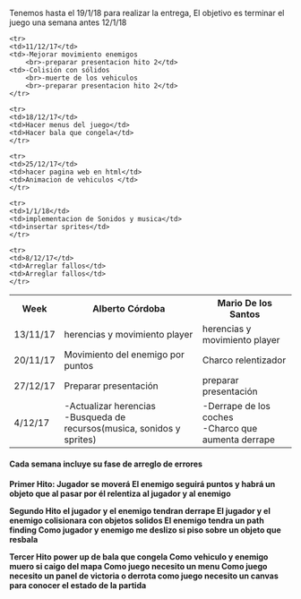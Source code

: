 Tenemos hasta el 19/1/18 para realizar la entrega, El objetivo es terminar el juego una semana antes 12/1/18


<table style="width:100%">
  <tr>
    <th>Week</th>
    <th>Alberto Córdoba</th> 
    <th>Mario De los Santos</th>
  </tr>
  
  <tr>
    <td>13/11/17</td>
    <td>herencias y movimiento player</td> 
    <td>herencias y movimiento player</td>
  </tr>
  
  <tr>
    <td>20/11/17</td>
    <td>Movimiento del enemigo por puntos</td> 
    <td>Charco relentizador</td>
  </tr>
  
  <tr>
    <td>27/12/17</td>
    <td>Preparar presentación</td> 
    <td>preparar presentación</td>
  </tr>
  
   <tr>
    <td>4/12/17</td>
    <td>-Actualizar herencias<br>
		-Busqueda de recursos(musica, sonidos y sprites)
	</td> 
    <td>-Derrape de los coches<br> 
		-Charco que aumenta derrape
	</td>
   </tr>
	
	<tr>
	<td>11/12/17</td>
    <td>-Mejorar movimiento enemigos
		<br>-preparar presentacion hito 2</td> 
    <td>-Colisión con sólidos
		<br>-muerte de los vehiculos
		<br>-preparar presentacion hito 2</td>
	</tr>
	
	<tr>
	<td>18/12/17</td>
	<td>Hacer menus del juego</td> 
	<td>Hacer bala que congela</td>
	</tr>
	
	<tr>
	<td>25/12/17</td>
	<td>hacer pagina web en html</td> 
	<td>Animacion de vehiculos </td>
	</tr>
	
	<tr>
	<td>1/1/18</td>
	<td>implementacion de Sonidos y musica</td> 
	<td>insertar sprites</td>
	</tr>
	
	<tr>
	<td>8/12/17</td>
	<td>Arreglar fallos</td> 
	<td>Arreglar fallos</td>
	</tr>
</table>
<h4>Cada semana incluye su fase de arreglo de errores<h4>


Primer Hito:
Jugador se moverá
El enemigo seguirá puntos
y habrá un objeto que al pasar por él relentiza al jugador y al enemigo


Segundo Hito
el jugador y el enemigo tendran derrape
El jugador y el enemigo colisionara con objetos solidos
El enemigo tendra un path finding
Como jugador y enemigo me deslizo si piso sobre un objeto que resbala

Tercer Hito
power up de bala que congela
Como vehiculo y enemigo muero si caigo del mapa
Como juego necesito un menu
Como juego necesito un panel de victoria o derrota
como juego necesito un canvas para conocer el estado de la partida
